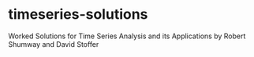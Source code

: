 # timeseries-solutions
Worked Solutions for Time Series Analysis and its Applications by Robert Shumway and David Stoffer
